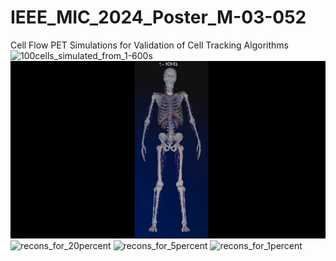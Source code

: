 # IEEE_MIC_2024_Poster_M-03-052
Cell Flow PET Simulations for Validation of Cell Tracking Algorithms 
<img src="100cells_simulated_from_1-600s.gif" alt="100cells_simulated_from_1-600s" width="400" />
<img src="10cells_simulated_from_109-120s.gif" alt="10cells_simulated_from_109-120s" width="800" />
<img src="recons_for_20percent.gif" alt="recons_for_20percent" width="400" />
<img src="recons_for_5percent.gif" alt="recons_for_5percent" width="400" />
<img src="recons_for_1percent.gif" alt="recons_for_1percent" width="400" />
